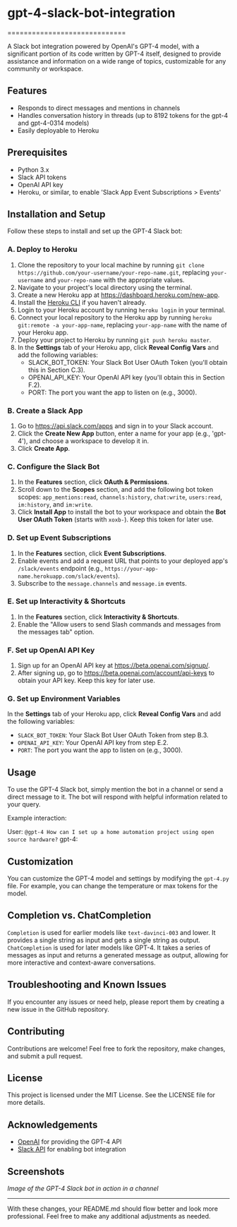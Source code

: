 # gpt-4-slack-bot-integration
=============================


A Slack bot integration powered by OpenAI's GPT-4 model, with a significant portion of its code written by GPT-4 itself, designed to provide assistance and information on a wide range of topics, customizable for any community or workspace.

Features
--------

-   Responds to direct messages and mentions in channels
-   Handles conversation history in threads (up to 8192 tokens for the gpt-4 and gpt-4-0314 models)
-   Easily deployable to Heroku

Prerequisites
-------------

-   Python 3.x
-   Slack API tokens
-   OpenAI API key
-   Heroku, or similar, to enable 'Slack App Event Subscriptions > Events'

Installation and Setup
----------------------

Follow these steps to install and set up the GPT-4 Slack bot:

### A. Deploy to Heroku

1.  Clone the repository to your local machine by running `git clone https://github.com/your-username/your-repo-name.git`, replacing `your-username` and `your-repo-name` with the appropriate values.
2.  Navigate to your project's local directory using the terminal.
3.  Create a new Heroku app at <https://dashboard.heroku.com/new-app>.
4.  Install the [Heroku CLI](https://devcenter.heroku.com/articles/heroku-cli) if you haven't already.
5.  Login to your Heroku account by running `heroku login` in your terminal.
6.  Connect your local repository to the Heroku app by running `heroku git:remote -a your-app-name`, replacing `your-app-name` with the name of your Heroku app.
7.  Deploy your project to Heroku by running `git push heroku master`.
8.  In the **Settings** tab of your Heroku app, click **Reveal Config Vars** and add the following variables:
    -   SLACK_BOT_TOKEN: Your Slack Bot User OAuth Token (you'll obtain this in Section C.3).
    -   OPENAI_API_KEY: Your OpenAI API key (you'll obtain this in Section F.2).
    -   PORT: The port you want the app to listen on (e.g., 3000).

### B. Create a Slack App

1.  Go to <https://api.slack.com/apps> and sign in to your Slack account.
2.  Click the **Create New App** button, enter a name for your app (e.g., 'gpt-4'), and choose a workspace to develop it in.
3.  Click **Create App**.

### C. Configure the Slack Bot

1.  In the **Features** section, click **OAuth & Permissions**.
2.  Scroll down to the **Scopes** section, and add the following bot token scopes: `app_mentions:read`, `channels:history`, `chat:write`, `users:read`, `im:history`, and `im:write`.
3.  Click **Install App** to install the bot to your workspace and obtain the **Bot User OAuth Token** (starts with `xoxb-`). Keep this token for later use.

### D. Set up Event Subscriptions

1.  In the **Features** section, click **Event Subscriptions**.
2.  Enable events and add a request URL that points to your deployed app's `/slack/events` endpoint (e.g., `https://your-app-name.herokuapp.com/slack/events`).
3.  Subscribe to the `message.channels` and `message.im` events.

### E. Set up Interactivity & Shortcuts

1.  In the **Features** section, click **Interactivity & Shortcuts**.
2.  Enable the "Allow users to send Slash commands and messages from the messages tab" option.

### F. Set up OpenAI API Key

1.  Sign up for an OpenAI API key at <https://beta.openai.com/signup/>.
2.  After signing up, go to <https://beta.openai.com/account/api-keys> to obtain your API key. Keep this key for later use.

### G. Set up Environment Variables

In the **Settings** tab of your Heroku app, click **Reveal Config Vars** and add the following variables:

-   `SLACK_BOT_TOKEN`: Your Slack Bot User OAuth Token from step B.3.
-   `OPENAI_API_KEY`: Your OpenAI API key from step E.2.
-   `PORT`: The port you want the app to listen on (e.g., 3000).

Usage
-----

To use the GPT-4 Slack bot, simply mention the bot in a channel or send a direct message to it. The bot will respond with helpful information related to your query.

Example interaction:


User: `@gpt-4 How can I set up a home automation project using open source hardware?`
gpt-4: 

Customization
-------------

You can customize the GPT-4 model and settings by modifying the `gpt-4.py` file. For example, you can change the temperature or max tokens for the model.

Completion vs. ChatCompletion
-----------------------------

`Completion` is used for earlier models like `text-davinci-003` and lower. It provides a single string as input and gets a single string as output. `ChatCompletion` is used for later models like GPT-4. It takes a series of messages as input and returns a generated message as output, allowing for more interactive and context-aware conversations.

Troubleshooting and Known Issues
--------------------------------

If you encounter any issues or need help, please report them by creating a new issue in the GitHub repository.

Contributing
------------

Contributions are welcome! Feel free to fork the repository, make changes, and submit a pull request.

License
-------

This project is licensed under the MIT License. See the LICENSE file for more details.

Acknowledgements
----------------

-   [OpenAI](https://www.openai.com/) for providing the GPT-4 API
-   [Slack API](https://api.slack.com/) for enabling bot integration

Screenshots
-----------

*Image of the GPT-4 Slack bot in action in a channel*

* * * * *

With these changes, your README.md should flow better and look more professional. Feel free to make any additional adjustments as needed.
